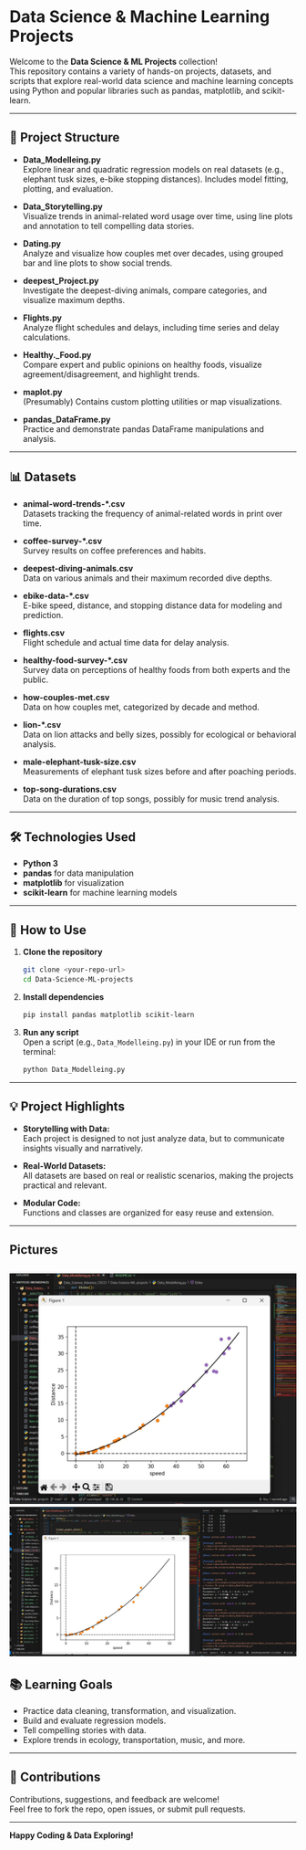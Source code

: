 # Data Science & Machine Learning Projects

Welcome to the **Data Science & ML Projects** collection!  
This repository contains a variety of hands-on projects, datasets, and scripts that explore real-world data science and machine learning concepts using Python and popular libraries such as pandas, matplotlib, and scikit-learn.

---

## 📂 Project Structure

- **Data_Modelleing.py**  
  Explore linear and quadratic regression models on real datasets (e.g., elephant tusk sizes, e-bike stopping distances). Includes model fitting, plotting, and evaluation.

- **Data_Storytelling.py**  
  Visualize trends in animal-related word usage over time, using line plots and annotation to tell compelling data stories.

- **Dating.py**  
  Analyze and visualize how couples met over decades, using grouped bar and line plots to show social trends.

- **deepest_Project.py**  
  Investigate the deepest-diving animals, compare categories, and visualize maximum depths.

- **Flights.py**  
  Analyze flight schedules and delays, including time series and delay calculations.

- **Healthy._Food.py**  
  Compare expert and public opinions on healthy foods, visualize agreement/disagreement, and highlight trends.

- **maplot.py**  
  (Presumably) Contains custom plotting utilities or map visualizations.

- **pandas_DataFrame.py**  
  Practice and demonstrate pandas DataFrame manipulations and analysis.

---

## 📊 Datasets

- **animal-word-trends-*.csv**  
  Datasets tracking the frequency of animal-related words in print over time.

- **coffee-survey-*.csv**  
  Survey results on coffee preferences and habits.

- **deepest-diving-animals.csv**  
  Data on various animals and their maximum recorded dive depths.

- **ebike-data-*.csv**  
  E-bike speed, distance, and stopping distance data for modeling and prediction.

- **flights.csv**  
  Flight schedule and actual time data for delay analysis.

- **healthy-food-survey-*.csv**  
  Survey data on perceptions of healthy foods from both experts and the public.

- **how-couples-met.csv**  
  Data on how couples met, categorized by decade and method.

- **lion-*.csv**  
  Data on lion attacks and belly sizes, possibly for ecological or behavioral analysis.

- **male-elephant-tusk-size.csv**  
  Measurements of elephant tusk sizes before and after poaching periods.

- **top-song-durations.csv**  
  Data on the duration of top songs, possibly for music trend analysis.

---

## 🛠️ Technologies Used

- **Python 3**
- **pandas** for data manipulation
- **matplotlib** for visualization
- **scikit-learn** for machine learning models

---

## 🚀 How to Use

1. **Clone the repository**  
   ```sh
   git clone <your-repo-url>
   cd Data-Science-ML-projects
   ```

2. **Install dependencies**  
   ```sh
   pip install pandas matplotlib scikit-learn
   ```

3. **Run any script**  
   Open a script (e.g., `Data_Modelleing.py`) in your IDE or run from the terminal:
   ```sh
   python Data_Modelleing.py
   ```

---

## 💡 Project Highlights

- **Storytelling with Data:**  
  Each project is designed to not just analyze data, but to communicate insights visually and narratively.

- **Real-World Datasets:**  
  All datasets are based on real or realistic scenarios, making the projects practical and relevant.

- **Modular Code:**  
  Functions and classes are organized for easy reuse and extension.

---

## Pictures

![alt text](image.png)
![alt text](image-1.png)
--- 

## 📚 Learning Goals

- Practice data cleaning, transformation, and visualization.
- Build and evaluate regression models.
- Tell compelling stories with data.
- Explore trends in ecology, transportation, music, and more.

---

## 🤝 Contributions

Contributions, suggestions, and feedback are welcome!  
Feel free to fork the repo, open issues, or submit pull requests.

---

**Happy Coding & Data Exploring!**
